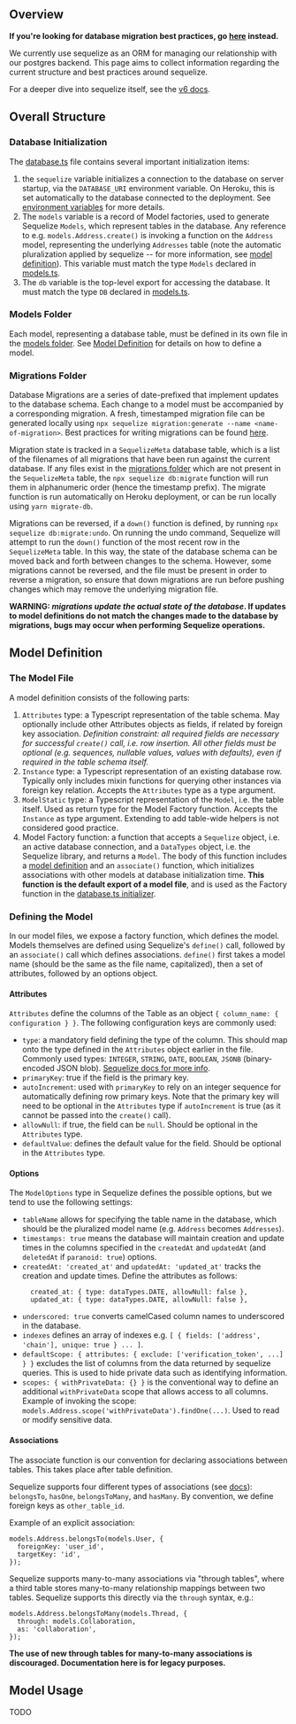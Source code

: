 ## Overview

**If you're looking for database migration best practices, go [here](https://github.com/hicommonwealth/commonwealth/wiki/Database-Migrations) instead.**

We currently use sequelize as an ORM for managing our relationship with our postgres backend. This page aims to collect information regarding the current structure and best practices around sequelize.

For a deeper dive into sequelize itself, see the [v6 docs](https://sequelize.org/docs/v6/).

## Overall Structure

### Database Initialization

The [database.ts](../blob/master/packages/commonwealth/server/database.ts) file contains several important initialization items:
1. the `sequelize` variable initializes a connection to the database on server startup, via the `DATABASE_URI` environment variable. On Heroku, this is set automatically to the database connected to the deployment. See [environment variables](https://github.com/hicommonwealth/commonwealth/wiki/Environment-Variables) for more details.
2. The `models` variable is a record of Model factories, used to generate Sequelize `Models`, which represent tables in the database. Any reference to e.g. `models.Address.create()` is invoking a function on the `Address` model, representing the underlying `Addresses` table (note the automatic pluralization applied by sequelize -- for more information, see [model definition](#model-definition)). This variable must match the type `Models` declared in [models.ts](../blob/master/packages/commonwealth/server/models.ts).
3. The `db` variable is the top-level export for accessing the database. It must match the type `DB` declared in [models.ts](../blob/master/packages/commonwealth/server/models.ts).

### Models Folder

Each model, representing a database table, must be defined in its own file in the [models folder](../blob/master/packages/commonwealth/server/models/). See [Model Definition](#model-definition) for details on how to define a model.

### Migrations Folder

Database Migrations are a series of date-prefixed that implement updates to the database schema. Each change to a model must be accompanied by a corresponding migration. A fresh, timestamped migration file can be generated locally using `npx sequelize migration:generate --name <name-of-migration>`. Best practices for writing migrations can be found [here](https://github.com/hicommonwealth/commonwealth/wiki/Database-Migrations).

Migration state is tracked in a `SequelizeMeta` database table, which is a list of the filenames of all migrations that have been run against the current database. If any files exist in the [migrations folder](../blob/master/packages/commonwealth/server/migrations/) which are not present in the `SequelizeMeta` table, the `npx sequelize db:migrate` function will run them in alphanumeric order (hence the timestamp prefix). The migrate function is run automatically on Heroku deployment, or can be run locally using `yarn migrate-db`.

Migrations can be reversed, if a `down()` function is defined, by running `npx sequelize db:migrate:undo`. On running the undo command, Sequelize will attempt to run the `down()` function of the most recent row in the `SequelizeMeta` table. In this way, the state of the database schema can be moved back and forth between changes to the schema. However, some migrations cannot be reversed, and the file must be present in order to reverse a migration, so ensure that down migrations are run before pushing changes which may remove the underlying migration file.

**WARNING: _migrations update the actual state of the database_. If updates to model definitions do not match the changes made to the database by migrations, bugs may occur when performing Sequelize operations.**

## Model Definition

### The Model File

A model definition consists of the following parts:

1. `Attributes` type: a Typescript representation of the table schema. May optionally include other Attributes objects as fields, if related by foreign key association. _Definition constraint: all required fields are necessary for successful `create()` call, i.e. row insertion. All other fields must be optional (e.g. sequences, nullable values, values with defaults), even if required in the table schema itself._
2. `Instance` type: a Typescript representation of an existing database row. Typically only includes mixin functions for querying other instances via foreign key relation. Accepts the `Attributes` type as a type argument.
3. `ModelStatic` type: a Typescript representation of the `Model`, i.e. the table itself. Used as return type for the Model Factory function. Accepts the `Instance` as type argument. Extending to add table-wide helpers is not considered good practice.
4. Model Factory function: a function that accepts a `Sequelize` object, i.e. an active database connection, and a `DataTypes` object, i.e. the Sequelize library, and returns a `Model`. The body of this function includes a [model definition](#defining-the-model) and an `associate()` function, which initializes associations with other models at database initialization time. **This function is the default export of a model file**, and is used as the Factory function in the [database.ts initializer](#database-initialization).

### Defining the Model

In our model files, we expose a factory function, which defines the model. Models themselves are defined using Sequelize's `define()` call, followed by an `associate()` call which defines associations. `define()` first takes a model name (should be the same as the file name, capitalized), then a set of attributes, followed by an options object.

#### Attributes

`Attributes` define the columns of the Table as an object `{ column_name: { configuration } }`. The following configuration keys are commonly used:
- `type`: a mandatory field defining the type of the column. This should map onto the type defined in the `Attributes` object earlier in the file. Commonly used types: `INTEGER`, `STRING`, `DATE`, `BOOLEAN`, `JSONB` (binary-encoded JSON blob). [Sequelize docs for more info](https://sequelize.org/docs/v6/core-concepts/model-basics/#data-types).
- `primaryKey`: true if the field is the primary key.
- `autoIncrement`: used with `primaryKey` to rely on an integer sequence for automatically defining row primary keys. Note that the primary key will need to be optional in the `Attributes` type if `autoIncrement` is true (as it cannot be passed into the `create()` call).
- `allowNull`: if true, the field can be `null`. Should be optional in the `Attributes` type.
- `defaultValue`: defines the default value for the field. Should be optional in the `Attributes` type.

#### Options

The `ModelOptions` type in Sequelize defines the possible options, but we tend to use the following settings:
- `tableName` allows for specifying the table name in the database, which should be the pluralized model name (e.g. `Address` becomes `Addresses`).
- `timestamps: true` means the database will maintain creation and update times in the columns specified in the `createdAt` and `updatedAt` (and `deletedAt` if `paranoid: true`) options.
- `createdAt: 'created_at'` and `updatedAt: 'updated_at'` tracks the creation and update times. Define the attributes as follows:
    ```
      created_at: { type: dataTypes.DATE, allowNull: false },
      updated_at: { type: dataTypes.DATE, allowNull: false },
    ```
- `underscored: true` converts camelCased column names to underscored in the database.
- `indexes` defines an array of indexes e.g. `[ { fields: ['address', 'chain'], unique: true } ... ]`.
- `defaultScope: { attributes: { exclude: ['verification_token', ...] } }` excludes the list of columns from the data returned by sequelize queries. This is used to hide private data such as identifying information.
- `scopes: { withPrivateData: {} }` is the conventional way to define an additional `withPrivateData` scope that allows access to all columns. Example of invoking the scope: `models.Address.scope('withPrivateData').findOne(...)`. Used to read or modify sensitive data.

#### Associations

The associate function is our convention for declaring associations between tables. This takes place after table definition.

Sequelize supports four different types of associations (see [docs](https://sequelize.org/docs/v6/core-concepts/assocs/)): `belongsTo`, `hasOne`, `belongsToMany`, and `hasMany`. By convention, we define foreign keys as `other_table_id`.

Example of an explicit association:

```
models.Address.belongsTo(models.User, {
  foreignKey: 'user_id',
  targetKey: 'id',
});
```

Sequelize supports many-to-many associations via "through tables", where a third table stores many-to-many relationship mappings between two tables. Sequelize supports this directly via the `through` syntax, e.g.:

```
models.Address.belongsToMany(models.Thread, {
  through: models.Collaboration,
  as: 'collaboration',
});
```

**The use of new through tables for many-to-many associations is discouraged. Documentation here is for legacy purposes.**

## Model Usage

TODO